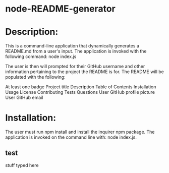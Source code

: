 # node-README-generator

# Description:

This is a command-line application that dynamically generates a README.md from a user's input. The application is invoked with the following command:
node index.js

The user is then will prompted for their GitHub username and other information pertaining to the project the README is for.
The README will be populated with the following:

At least one badge
Project title
Description
Table of Contents
Installation
Usage
License
Contributing
Tests
Questions
User GitHub profile picture
User GitHub email

# Installation:

The user must run npm install and install the inquirer npm package. The application is invoked on the command line with: node index.js.

## test

stuff typed here
